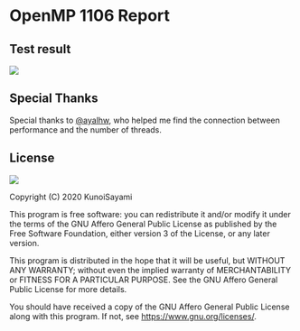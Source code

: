 # OpenMP 1106 Report

## Test result

![](https://user-images.githubusercontent.com/46131041/98340852-f8de8980-2048-11eb-8bc9-75b073d949e7.png)

## Special Thanks

Special thanks to [@ayalhw](https://github.com/ayalhw), who helped me find the connection between performance and the number of threads.

## License

[![](https://www.gnu.org/graphics/agplv3-155x51.png)](https://www.gnu.org/licenses/agpl-3.0.txt)

Copyright (C) 2020 KunoiSayami

This program is free software: you can redistribute it and/or modify it under the terms of the GNU Affero General Public License as published by the Free Software Foundation, either version 3 of the License, or any later version.

This program is distributed in the hope that it will be useful, but WITHOUT ANY WARRANTY; without even the implied warranty of MERCHANTABILITY or FITNESS FOR A PARTICULAR PURPOSE. See the GNU Affero General Public License for more details.

You should have received a copy of the GNU Affero General Public License along with this program. If not, see <https://www.gnu.org/licenses/>.
